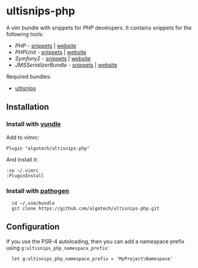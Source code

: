# ultisnips-php #

A vim bundle with snippets for *PHP* developers.
It contains snippets for the following tools:
 - *PHP* - [snippets](doc/php.md) | [website][php-website]
 - *PHPUnit* - [snippets](doc/phpunit.md) | [website][phpunit-website]
 - *Symfony2* - [snippets](doc/symfony2.md) | [website][symfony2-website]
 - *JMSSerializerBundle* - [snippets](doc/jms.md) | [website][jms-website]

Required bundles:
 - [ultisnips](https://github.com/SirVer/ultisnips)

## Installation

### Install with [vundle](https://github.com/gmarik/vundle)

Add to vimrc:

    Plugin "algotech/ultisnips-php"

And install it:

    :so ~/.vimrc
    :PluginInstall

### Install with [pathogen](https://github.com/tpope/vim-pathogen)

      cd ~/.vim/bundle
      git clone https://github.com/algotech/ultisnips-php.git

## Configuration

If you use the PSR-4 autoloading, then you can add a namespace prefix using `g:ultisnips_php_namespace_prefix`:
    
      let g:ultisnips_php_namespace_prefix = 'MyProject\Namespace'

[php-website]: http://php.net
[phpunit-website]: https://phpunit.de
[symfony2-website]: http://symfony.com
[jms-website]: http://jmsyst.com/bundles/JMSSerializerBundle
